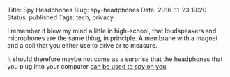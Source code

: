 Title: Spy Headphones
Slug: spy-headphones
Date: 2016-11-23 19:20
Status: published
Tags: tech, privacy

I remember it blew my mind a little in high-school, that loudspeakers and microphones are the same thing, in principle. A membrane with a magnet and a coil that you either use to drive or to measure.


It should therefore maybe not come as a surprise that the headphones that you plug into your computer [can be used to spy on you](https://www.schneier.com/blog/archives/2016/11/headphones_as_m.html).

